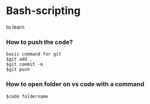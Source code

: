 # Bash-scripting
to learn 

### How to push the code?
```
basic command for git 
$git add .
$git commit -m 
$git push 
```

### How to open folder on vs code with a command 
```
$code foldername
```


